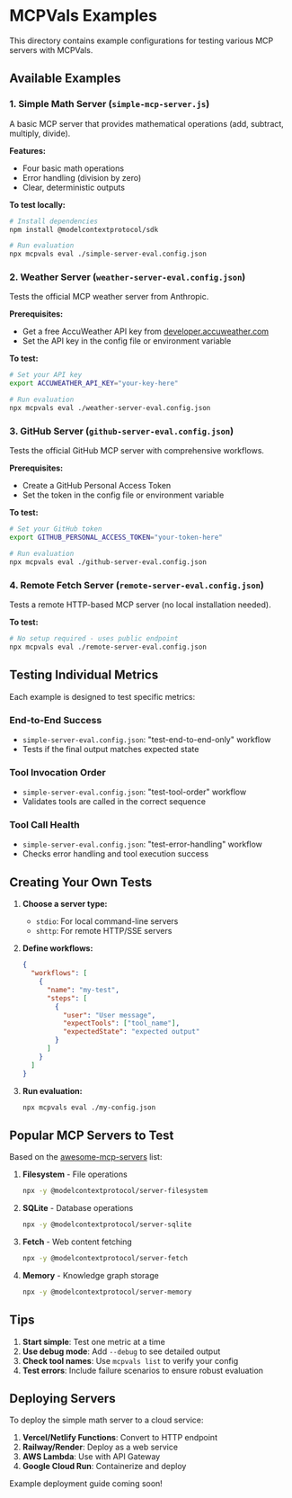 # MCPVals Examples

This directory contains example configurations for testing various MCP servers with MCPVals.

## Available Examples

### 1. Simple Math Server (`simple-mcp-server.js`)

A basic MCP server that provides mathematical operations (add, subtract, multiply, divide).

**Features:**

- Four basic math operations
- Error handling (division by zero)
- Clear, deterministic outputs

**To test locally:**

```bash
# Install dependencies
npm install @modelcontextprotocol/sdk

# Run evaluation
npx mcpvals eval ./simple-server-eval.config.json
```

### 2. Weather Server (`weather-server-eval.config.json`)

Tests the official MCP weather server from Anthropic.

**Prerequisites:**

- Get a free AccuWeather API key from [developer.accuweather.com](https://developer.accuweather.com/)
- Set the API key in the config file or environment variable

**To test:**

```bash
# Set your API key
export ACCUWEATHER_API_KEY="your-key-here"

# Run evaluation
npx mcpvals eval ./weather-server-eval.config.json
```

### 3. GitHub Server (`github-server-eval.config.json`)

Tests the official GitHub MCP server with comprehensive workflows.

**Prerequisites:**

- Create a GitHub Personal Access Token
- Set the token in the config file or environment variable

**To test:**

```bash
# Set your GitHub token
export GITHUB_PERSONAL_ACCESS_TOKEN="your-token-here"

# Run evaluation
npx mcpvals eval ./github-server-eval.config.json
```

### 4. Remote Fetch Server (`remote-server-eval.config.json`)

Tests a remote HTTP-based MCP server (no local installation needed).

**To test:**

```bash
# No setup required - uses public endpoint
npx mcpvals eval ./remote-server-eval.config.json
```

## Testing Individual Metrics

Each example is designed to test specific metrics:

### End-to-End Success

- `simple-server-eval.config.json`: "test-end-to-end-only" workflow
- Tests if the final output matches expected state

### Tool Invocation Order

- `simple-server-eval.config.json`: "test-tool-order" workflow
- Validates tools are called in the correct sequence

### Tool Call Health

- `simple-server-eval.config.json`: "test-error-handling" workflow
- Checks error handling and tool execution success

## Creating Your Own Tests

1. **Choose a server type:**
   - `stdio`: For local command-line servers
   - `shttp`: For remote HTTP/SSE servers

2. **Define workflows:**

   ```json
   {
     "workflows": [
       {
         "name": "my-test",
         "steps": [
           {
             "user": "User message",
             "expectTools": ["tool_name"],
             "expectedState": "expected output"
           }
         ]
       }
     ]
   }
   ```

3. **Run evaluation:**
   ```bash
   npx mcpvals eval ./my-config.json
   ```

## Popular MCP Servers to Test

Based on the [awesome-mcp-servers](https://github.com/wong2/awesome-mcp-servers) list:

1. **Filesystem** - File operations

   ```bash
   npx -y @modelcontextprotocol/server-filesystem
   ```

2. **SQLite** - Database operations

   ```bash
   npx -y @modelcontextprotocol/server-sqlite
   ```

3. **Fetch** - Web content fetching

   ```bash
   npx -y @modelcontextprotocol/server-fetch
   ```

4. **Memory** - Knowledge graph storage
   ```bash
   npx -y @modelcontextprotocol/server-memory
   ```

## Tips

1. **Start simple**: Test one metric at a time
2. **Use debug mode**: Add `--debug` to see detailed output
3. **Check tool names**: Use `mcpvals list` to verify your config
4. **Test errors**: Include failure scenarios to ensure robust evaluation

## Deploying Servers

To deploy the simple math server to a cloud service:

1. **Vercel/Netlify Functions**: Convert to HTTP endpoint
2. **Railway/Render**: Deploy as a web service
3. **AWS Lambda**: Use with API Gateway
4. **Google Cloud Run**: Containerize and deploy

Example deployment guide coming soon!
